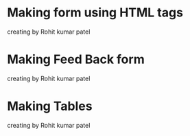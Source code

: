 # Making form using HTML tags
creating by Rohit kumar patel
# Making Feed Back form
creating by Rohit kumar patel
# Making Tables
creating by Rohit kumar patel
